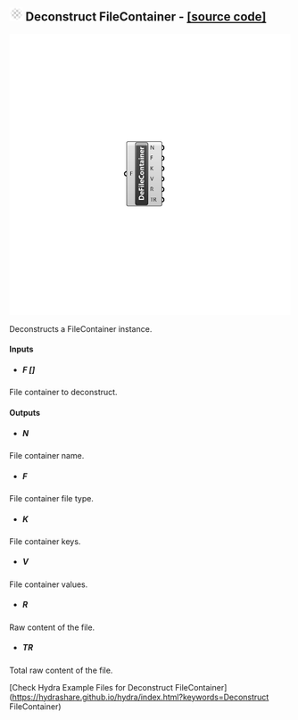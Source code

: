 ## ![](../../images/icons/Deconstruct_FileContainer.png) Deconstruct FileContainer - [[source code]](C:\Users\pkastner\Documents\GitHub\Eddy3D\UMCF/Deconstruct%20FileContainer.py)

![](../../images/components/Deconstruct_FileContainer.png)

Deconstructs a FileContainer instance.

#### Inputs
* ##### F []
File container to deconstruct.

#### Outputs
* ##### N
File container name.
* ##### F
File container file type.
* ##### K
File container keys.
* ##### V
File container values.
* ##### R
Raw content of the file.
* ##### TR
Total raw content of the file.


[Check Hydra Example Files for Deconstruct FileContainer](https://hydrashare.github.io/hydra/index.html?keywords=Deconstruct FileContainer)